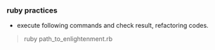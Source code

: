 ### ruby practices

* execute following commands and check result, refactoring codes.
> ruby path_to_enlightenment.rb


